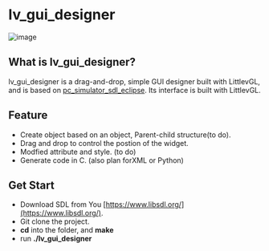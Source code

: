 # lv_gui_designer

![image](https://github.com/kaiakz/lv_gui_designer/blob/dev/docs/image/sceenshot_lv_gui_designer_1.gif)

## What is lv_gui_designer?
lv_gui_designer is a drag-and-drop, simple GUI designer built with LittlevGL, and is based on [pc_simulator_sdl_eclipse](https://github.com/littlevgl/pc_simulator_sdl_eclipse). Its interface is built with LittlevGL.

## Feature
* Create object based on an object, Parent-child structure(to do).
* Drag and drop to control the postion of the widget.
* Modfied attribute and style. (to do)
* Generate code in C. (also plan forXML or Python)

## Get Start
* Download SDL from You [https://www.libsdl.org/](https://www.libsdl.org/). 
* Git clone the project.
* **cd** into the folder, and **make**
* run **./lv_gui_designer**